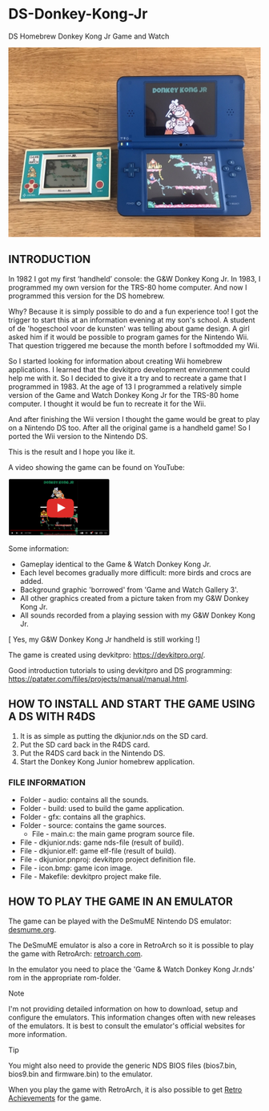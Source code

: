 ﻿# DS-Donkey-Kong-Jr
DS Homebrew Donkey Kong Jr Game and Watch

![DSDKJR](https://github.com/PaulGoes/DS-Donkey-Kong-Jr/blob/master/media/DKJRDS.jpg)

## INTRODUCTION

In 1982 I got my first ‘handheld’ console: the G&W Donkey Kong Jr. 
In 1983, I programmed my own version for the TRS-80 home computer.
And now I programmed this version for the DS homebrew. 

Why? Because it is simply possible to do and a fun experience too!
I got the trigger to start this at an information evening at my son's school.
A student of de 'hogeschool voor de kunsten' was telling about game design.
A girl asked him if it would be possible to program games for the Nintendo Wii.
That question triggered me because the month before I softmodded my Wii.

So I started looking for information about creating Wii homebrew applications.
I learned that the devkitpro development environment could help me with it.
So I decided to give it a try and to recreate a game that I programmed in 1983.
At the age of 13 I programmed a relatively simple version of the Game and Watch 
Donkey Kong Jr for the TRS-80 home computer. 
I thought it would be fun to recreate it for the Wii.

And after finishing the Wii version I thought the game would be great
to play on a Nintendo DS too. After all the original game is a handheld game!
So I ported the Wii version to the Nintendo DS.

This is the result and I hope you like it.

A video showing the game can be found on YouTube:

<a href="https://www.youtube.com/watch?v=YmWyA_B5KmM">
         <img src="https://github.com/PaulGoes/DS-Donkey-Kong-Jr/blob/master/media/DSDKJR%20YouTube%20thumbnail.png" style="width:40%;">
      </a>

Some information:
- Gameplay identical to the Game & Watch Donkey Kong Jr.
- Each level becomes gradually more difficult: more birds and crocs are added.
- Background graphic 'borrowed' from 'Game and Watch Gallery 3'.
- All other graphics created from a picture taken from my G&W Donkey Kong Jr.
- All sounds recorded from a playing session with my G&W Donkey Kong Jr.

[ Yes, my G&W Donkey Kong Jr handheld is still working !]

The game is created using devkitpro: 
          https://devkitpro.org/.

Good introduction tutorials to using devkitpro and DS programming: 
          https://patater.com/files/projects/manual/manual.html.

	  
## HOW TO INSTALL AND START THE GAME USING A DS WITH R4DS

1) It is as simple as putting the dkjunior.nds on the SD card.
2) Put the SD card back in the R4DS card.
6) Put the R4DS card back in the Nintendo DS.
7) Start the Donkey Kong Junior homebrew application.


### FILE INFORMATION

- Folder - audio: contains all the sounds.
- Folder - build: used to build the game application.
- Folder - gfx: contains all the graphics.
- Folder - source: contains the game sources.
    - File - main.c: the main game program source file.
- File - dkjunior.nds: game nds-file (result of build).
- File - dkjunior.elf: game elf-file (result of build).
- File - dkjunior.pnproj: devkitpro project definition file.
- File - icon.bmp: game icon image.
- File - Makefile: devkitpro project make file.

## HOW TO PLAY THE GAME IN AN EMULATOR

The game can be played with the DeSmuME Nintendo DS emulator: [desmume.org](https://desmume.org/).

The DeSmuME emulator is also a core in RetroArch so it is possible to play the game with RetroArch: [retroarch.com](https://www.retroarch.com/).

In the emulator you need to place the 'Game & Watch Donkey Kong Jr.nds' rom in the appropriate rom-folder.

> [!NOTE]
> I'm not providing detailed information on how to download, setup and configure the emulators. This information changes often with new releases of the emulators. It is best to consult the emulator's official websites for more information.

> [!TIP]
> You might also need to provide the generic NDS BIOS files (bios7.bin, bios9.bin and firmware.bin) to the emulator.

When you play the game with RetroArch, it is also possible to get [Retro Achievements](https://retroachievements.org/game/30910) for the game.

